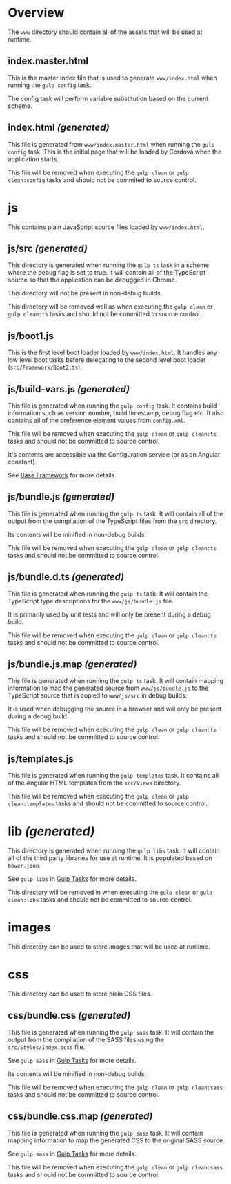 # Overview

The `www` directory should contain all of the assets that will be used at runtime.

## index.master.html

This is the master index file that is used to generate `www/index.html` when running the `gulp config` task.

The config task will perform variable substitution based on the current scheme.

## index.html _(generated)_

This file is generated from `www/index.master.html` when running the `gulp config` task. This is the initial page that will be loaded by Cordova when the application starts.

This file will be removed when executing the `gulp clean` or `gulp clean:config` tasks and should not be commited to source control.

# js

This contains plain JavaScript source files loaded by `www/index.html`.

## js/src _(generated)_

This directory is generated when running the `gulp ts` task in a scheme where the debug flag is set to true. It will contain all of the TypeScript source so that the application can be debugged in Chrome.

This directory will not be present in non-debug builds.

This directory will be removed well as when executing the `gulp clean` or `gulp clean:ts` tasks and should not be committed to source control.

## js/boot1.js

This is the first level boot loader loaded by `www/index.html`. It handles any low level boot tasks before delegating to the second level boot loader (`src/Framework/Boot2.ts`).

## js/build-vars.js _(generated)_

This file is generated when running the `gulp config` task. It contains build information such as version number, build timestamp, debug flag etc. It also contains all of the preference element values from `config.xml`.

This file will be removed when executing the `gulp clean` or `gulp clean:ts` tasks and should not be committed to source control.

It's contents are accessible via the Configuration service (or as an Angular constant).

See [Base Framework](base-framework.md) for more details.

## js/bundle.js _(generated)_

This file is generated when running the `gulp ts` task. It will contain all of the output from the compilation of the TypeScript files from the `src` directory.

Its contents will be minified in non-debug builds.

This file will be removed when executing the `gulp clean` or `gulp clean:ts` tasks and should not be committed to source control.

## js/bundle.d.ts _(generated)_

This file is generated when running the `gulp ts` task. It will contain the TypeScript type descriptions for the `www/js/bundle.js` file.

It is primarily used by unit tests and will only be present during a debug build.

This file will be removed when executing the `gulp clean` or `gulp clean:ts` tasks and should not be committed to source control.

## js/bundle.js.map _(generated)_

This file is generated when running the `gulp ts` task. It will contain mapping information to map the generated source from `www/js/bundle.js` to the TypeScript source that is copied to `www/js/src` in debug builds.

It is used when debugging the source in a browser and will only be present during a debug build.

This file will be removed when executing the `gulp clean` or `gulp clean:ts` tasks and should not be committed to source control.

## js/templates.js

This file is generated when running the `gulp templates` task. It contains all of the Angular HTML templates from the `src/Views` directory.

This file will be removed when executing the `gulp clean` or `gulp clean:templates` tasks and should not be committed to source control.

# lib _(generated)_

This directory is generated when running the `gulp libs` task. It will contain all of the third party libraries for use at runtime. It is populated based on `bower.json`.

See `gulp libs` in [Gulp Tasks](gulp-tasks.md) for more details.

This directory will be removed in when executing the `gulp clean` or `gulp clean:libs` tasks and should not be committed to source control.

# images

This directory can be used to store images that will be used at runtime.

# css

This directory can be used to store plain CSS files.

## css/bundle.css _(generated)_

This file is generated when running the `gulp sass` task. It will contain the output from the compilation of the SASS files using the `src/Styles/Index.scss` file.

See `gulp sass` in [Gulp Tasks](gulp-tasks.md) for more details.

Its contents will be minified in non-debug builds.

This file will be removed when executing the `gulp clean` or `gulp clean:sass` tasks and should not be committed to source control.

## css/bundle.css.map _(generated)_

This file is generated when running the `gulp sass` task. It will contain mapping information to map the generated CSS to the original SASS source.

See `gulp sass` in [Gulp Tasks](gulp-tasks.md) for more details.

This file will be removed when executing the `gulp clean` or `gulp clean:sass` tasks and should not be committed to source control.
